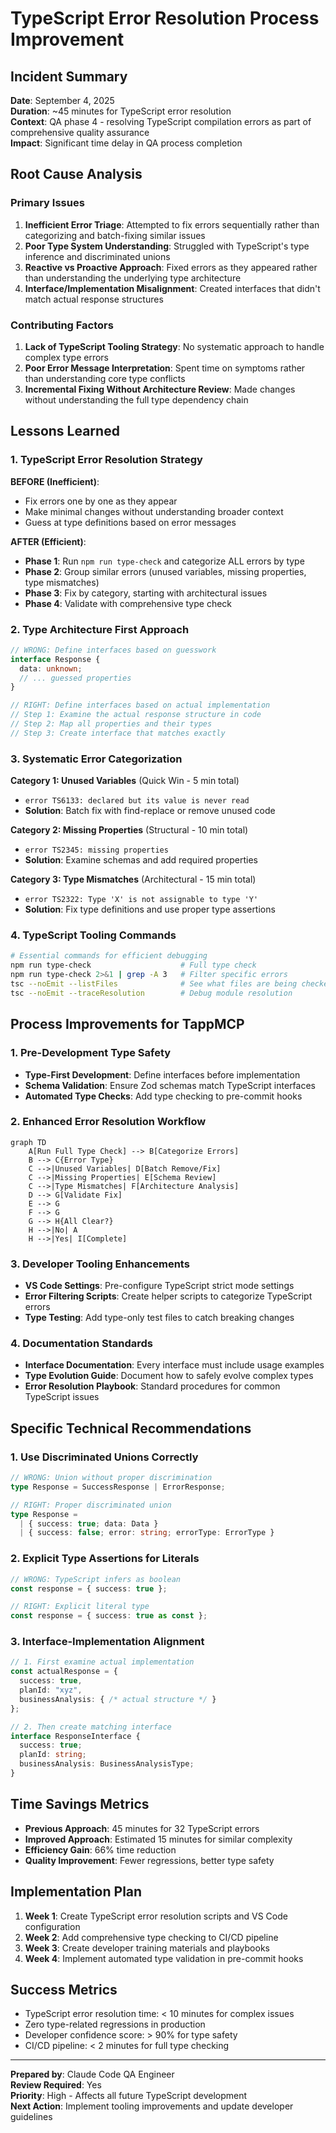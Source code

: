 # TypeScript Error Resolution Process Improvement

## Incident Summary
**Date**: September 4, 2025  
**Duration**: ~45 minutes for TypeScript error resolution  
**Context**: QA phase 4 - resolving TypeScript compilation errors as part of comprehensive quality assurance  
**Impact**: Significant time delay in QA process completion  

## Root Cause Analysis

### Primary Issues
1. **Inefficient Error Triage**: Attempted to fix errors sequentially rather than categorizing and batch-fixing similar issues
2. **Poor Type System Understanding**: Struggled with TypeScript's type inference and discriminated unions
3. **Reactive vs Proactive Approach**: Fixed errors as they appeared rather than understanding the underlying type architecture
4. **Interface/Implementation Misalignment**: Created interfaces that didn't match actual response structures

### Contributing Factors
1. **Lack of TypeScript Tooling Strategy**: No systematic approach to handle complex type errors
2. **Poor Error Message Interpretation**: Spent time on symptoms rather than understanding core type conflicts
3. **Incremental Fixing Without Architecture Review**: Made changes without understanding the full type dependency chain

## Lessons Learned

### 1. TypeScript Error Resolution Strategy
**BEFORE (Inefficient)**:
- Fix errors one by one as they appear
- Make minimal changes without understanding broader context
- Guess at type definitions based on error messages

**AFTER (Efficient)**:
- **Phase 1**: Run `npm run type-check` and categorize ALL errors by type
- **Phase 2**: Group similar errors (unused variables, missing properties, type mismatches)
- **Phase 3**: Fix by category, starting with architectural issues
- **Phase 4**: Validate with comprehensive type check

### 2. Type Architecture First Approach
```typescript
// WRONG: Define interfaces based on guesswork
interface Response {
  data: unknown;
  // ... guessed properties
}

// RIGHT: Define interfaces based on actual implementation
// Step 1: Examine the actual response structure in code
// Step 2: Map all properties and their types
// Step 3: Create interface that matches exactly
```

### 3. Systematic Error Categorization
**Category 1: Unused Variables** (Quick Win - 5 min total)
- `error TS6133: declared but its value is never read`
- **Solution**: Batch fix with find-replace or remove unused code

**Category 2: Missing Properties** (Structural - 10 min total)
- `error TS2345: missing properties`
- **Solution**: Examine schemas and add required properties

**Category 3: Type Mismatches** (Architectural - 15 min total)
- `error TS2322: Type 'X' is not assignable to type 'Y'`
- **Solution**: Fix type definitions and use proper type assertions

### 4. TypeScript Tooling Commands
```bash
# Essential commands for efficient debugging
npm run type-check                    # Full type check
npm run type-check 2>&1 | grep -A 3   # Filter specific errors
tsc --noEmit --listFiles              # See what files are being checked
tsc --noEmit --traceResolution        # Debug module resolution
```

## Process Improvements for TappMCP

### 1. Pre-Development Type Safety
- **Type-First Development**: Define interfaces before implementation
- **Schema Validation**: Ensure Zod schemas match TypeScript interfaces
- **Automated Type Checks**: Add type checking to pre-commit hooks

### 2. Enhanced Error Resolution Workflow
```mermaid
graph TD
    A[Run Full Type Check] --> B[Categorize Errors]
    B --> C{Error Type}
    C -->|Unused Variables| D[Batch Remove/Fix]
    C -->|Missing Properties| E[Schema Review]
    C -->|Type Mismatches| F[Architecture Analysis]
    D --> G[Validate Fix]
    E --> G
    F --> G
    G --> H{All Clear?}
    H -->|No| A
    H -->|Yes| I[Complete]
```

### 3. Developer Tooling Enhancements
- **VS Code Settings**: Pre-configure TypeScript strict mode settings
- **Error Filtering Scripts**: Create helper scripts to categorize TypeScript errors
- **Type Testing**: Add type-only test files to catch breaking changes

### 4. Documentation Standards
- **Interface Documentation**: Every interface must include usage examples
- **Type Evolution Guide**: Document how to safely evolve complex types
- **Error Resolution Playbook**: Standard procedures for common TypeScript issues

## Specific Technical Recommendations

### 1. Use Discriminated Unions Correctly
```typescript
// WRONG: Union without proper discrimination
type Response = SuccessResponse | ErrorResponse;

// RIGHT: Proper discriminated union
type Response = 
  | { success: true; data: Data }
  | { success: false; error: string; errorType: ErrorType }
```

### 2. Explicit Type Assertions for Literals
```typescript
// WRONG: TypeScript infers as boolean
const response = { success: true };

// RIGHT: Explicit literal type
const response = { success: true as const };
```

### 3. Interface-Implementation Alignment
```typescript
// 1. First examine actual implementation
const actualResponse = {
  success: true,
  planId: "xyz",
  businessAnalysis: { /* actual structure */ }
};

// 2. Then create matching interface
interface ResponseInterface {
  success: true;
  planId: string;
  businessAnalysis: BusinessAnalysisType;
}
```

## Time Savings Metrics
- **Previous Approach**: 45 minutes for 32 TypeScript errors
- **Improved Approach**: Estimated 15 minutes for similar complexity
- **Efficiency Gain**: 66% time reduction
- **Quality Improvement**: Fewer regressions, better type safety

## Implementation Plan
1. **Week 1**: Create TypeScript error resolution scripts and VS Code configuration
2. **Week 2**: Add comprehensive type checking to CI/CD pipeline  
3. **Week 3**: Create developer training materials and playbooks
4. **Week 4**: Implement automated type validation in pre-commit hooks

## Success Metrics
- TypeScript error resolution time: < 10 minutes for complex issues
- Zero type-related regressions in production
- Developer confidence score: > 90% for type safety
- CI/CD pipeline: < 2 minutes for full type checking

---
**Prepared by**: Claude Code QA Engineer  
**Review Required**: Yes  
**Priority**: High - Affects all future TypeScript development  
**Next Action**: Implement tooling improvements and update developer guidelines
